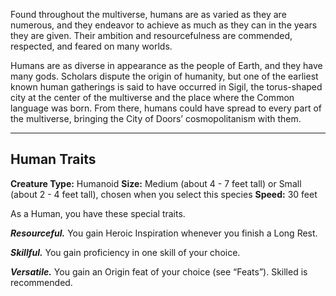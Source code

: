 Found throughout the multiverse, humans are as varied as they are numerous, and they endeavor to achieve as much as they can in the years they are given. Their ambition and resourcefulness are commended, respected, and feared on many worlds.

Humans are as diverse in appearance as the people of Earth, and they have many gods. Scholars dispute the origin of humanity, but one of the earliest known human gatherings is said to have occurred in Sigil, the torus-shaped city at the center of the multiverse and the place where the Common language was born. From there, humans could have spread to every part of the multiverse, bringing the City of Doors’ cosmopolitanism with them.

---
## Human Traits
**Creature Type:** Humanoid
**Size:** Medium (about 4 - 7 feet tall) or Small (about 2 - 4 feet tall), chosen when you select this species
**Speed:** 30 feet

As a Human, you have these special traits.

***Resourceful.*** You gain Heroic Inspiration whenever you finish a Long Rest.

***Skillful.*** You gain proficiency in one skill of your choice.

***Versatile.*** You gain an Origin feat of your choice (see “Feats”). Skilled is recommended.